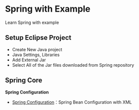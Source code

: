 Spring with Example
=====================

Learn Spring with example  


## Setup Eclipse Project

* Create New Java project
* Java Settings, Libraries 
* Add External Jar  
* Select All of the Jar files downloaded from Spring repository



## Spring Core

**Spring Configuration**

- [Spring Configuration](https://github.com/arifrajib/Spring-with-example/tree/master/Spring-core-xml-configuration)：Spring Bean Configuration with XML

